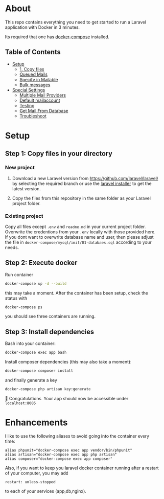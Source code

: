 # About

This repo contains everything you need to get started to run a 
Laravel application with Docker in 3 minutes.

Its required that one has [docker-compose](https://docs.docker.com/compose/install/) installed.

## Table of Contents

- [Setup](#setup)
    - [1. Copy files](#step-1-copy-files-in-your-directory)
    - [Queued Mails](#queued-mails)
    - [Specify in Mailable](#specify-in-mailable)
    - [Bulk messages](#bulk-messages)
- [Special Settings](#special-settings)
    - [Multiple Mail Providers](#multiple-mail-providers)
    - [Default mailaccount](#default-mailaccount)
    - [Testing](#testing)
    - [Get Mail From Database](#get-mail-from-database)
    - [Troubleshoot](#troubleshoot)

# Setup

## Step 1: Copy files in your directory

### New project

1. Download a new Laravel version from https://github.com/laravel/laravel/ by selecting the required branch or use the [laravel installer](https://laravel.com/docs/8.x#via-laravel-installer) to get the latest version.

2. Copy the files from this repository in the same folder as your Laravel project folder.

### Existing project

Copy all files except `.env` and `readme.md` in your current project folder. Overwrite the credentions from your `.env` locally with those provided here. If you dont want to overwrite database name and user, then please adjust the file in `docker-compose/mysql/init/01-databaes.sql` according to your needs.

## Step 2: Execute docker

Run container

  ```sh
  docker-compose up -d --build
  ```

this may take a moment. After the container has been setup, check the status with

  ```sh
  docker-compose ps
  ```

you should see three containers are running.


## Step 3: Install dependencies

Bash into your container:

  ```sh
  docker-compose exec app bash
  ```

Install composer dependencies (this may also take a moment):

  ```sh
  docker-compose composer install
  ```

and finally generate a key

  ```sh
  docker-compose php artisan key:generate
  ```

:tada: Congratulations. Your app should now be accessible under `localhost:8005`

# Enhancements

I like to use the following aliases to avoid going into the container every time:

  ```
  alias phpunit="docker-compose exec app vendor/bin/phpunit"
  alias artisan="docker-compose exec app php artisan"
  alias composer="docker-compose exec app composer"
  ```

Also, if you want to keep you laravel docker container
running after a restart of your computer, you may add

  ```
  restart: unless-stopped
  ```

to each of your services (app,db,nginx).






